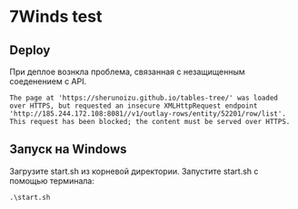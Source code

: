 # 7Winds test

## Deploy

При деплое вознкла проблема, связанная с незащищенным соеденением с API.

```
The page at 'https://sherunoizu.github.io/tables-tree/' was loaded over HTTPS, but requested an insecure XMLHttpRequest endpoint 'http://185.244.172.108:8081//v1/outlay-rows/entity/52201/row/list'. This request has been blocked; the content must be served over HTTPS.
```

## Запуск на Windows
Загрузите start.sh из корневой директории. 
Запустите start.sh с помощью терминала:
 
```
.\start.sh
```

